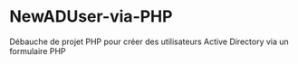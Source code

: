 # NewADUser-via-PHP
Débauche de projet PHP pour créer des utilisateurs Active Directory via un formulaire PHP
